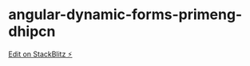 # angular-dynamic-forms-primeng-dhipcn

[Edit on StackBlitz ⚡️](https://stackblitz.com/edit/angular-dynamic-forms-primeng-dhipcn)